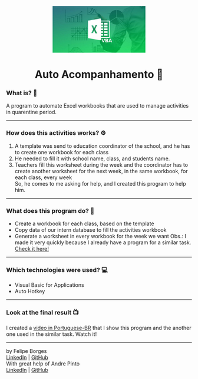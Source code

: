 <div align="center">	
	<img src="./.github/vba.jpg" alt="vba" width="50%"/>	
</div>

<div align="center">
	<h1>Auto Acompanhamento 📄</h1>	
</div>

### What is? 🤔
A program to automate Excel workbooks that are used to manage activities in quarentine period.
<hr>

### How does this activities works? ⚙️
1. A template was send to education coordinator of the school, and he has to create one workbook for each class
2. He needed to fill it with school name, class, and students name.
3. Teachers fill this worksheet during the week and the coordinator has to create another worksheet for the next week, in the same workbook, for each class, every week<br>
So, he comes to me asking for help, and I created this program to help him.
<hr>

### What does this program do? 🤖
- Create a workbook for each class, based on the template
- Copy data of our intern database to fill the activities workbook
- Generate a worksheet in every workbook for the week we want
Obs.: I made it very quickly because I already have a program for a similar task. [Check it here!](../auto-conselho)
<hr>

### Which technologies were used? 💻
- Visual Basic for Applications
- Auto Hotkey
<hr>

### Look at the final result 📺
I created a [video in Portuguese-BR]() that I show this program and the another one used in the similar task. Watch it!
<hr>

by Felipe Borges<br>
[LinkedIn](https://www.linkedin.com/in/felipejsborges) | [GitHub](https://github.com/felipejsborges)<br>
With great help of Andre Pinto<br>
[LinkedIn](https://www.linkedin.com/in/pinto-andre/) | [GitHub](https://github.com/andre6293)<br>


